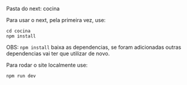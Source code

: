 Pasta do next: cocina

Para usar o next, pela primeira vez, use:
```
cd cocina
npm install
```
OBS: ```npm install``` baixa as dependencias, se foram adicionadas outras dependencias vai ter que utilizar de novo.

Para rodar o site localmente use:
```
npm run dev
```
